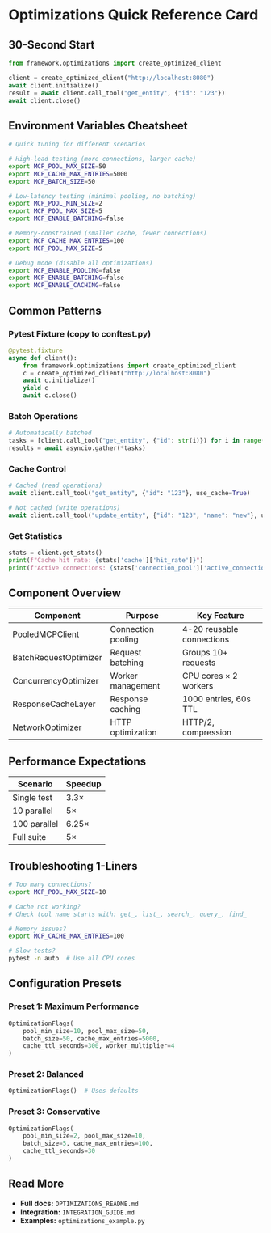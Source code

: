 # Optimizations Quick Reference Card

## 30-Second Start

```python
from framework.optimizations import create_optimized_client

client = create_optimized_client("http://localhost:8080")
await client.initialize()
result = await client.call_tool("get_entity", {"id": "123"})
await client.close()
```

## Environment Variables Cheatsheet

```bash
# Quick tuning for different scenarios

# High-load testing (more connections, larger cache)
export MCP_POOL_MAX_SIZE=50
export MCP_CACHE_MAX_ENTRIES=5000
export MCP_BATCH_SIZE=50

# Low-latency testing (minimal pooling, no batching)
export MCP_POOL_MIN_SIZE=2
export MCP_POOL_MAX_SIZE=5
export MCP_ENABLE_BATCHING=false

# Memory-constrained (smaller cache, fewer connections)
export MCP_CACHE_MAX_ENTRIES=100
export MCP_POOL_MAX_SIZE=5

# Debug mode (disable all optimizations)
export MCP_ENABLE_POOLING=false
export MCP_ENABLE_BATCHING=false
export MCP_ENABLE_CACHING=false
```

## Common Patterns

### Pytest Fixture (copy to conftest.py)
```python
@pytest.fixture
async def client():
    from framework.optimizations import create_optimized_client
    c = create_optimized_client("http://localhost:8080")
    await c.initialize()
    yield c
    await c.close()
```

### Batch Operations
```python
# Automatically batched
tasks = [client.call_tool("get_entity", {"id": str(i)}) for i in range(100)]
results = await asyncio.gather(*tasks)
```

### Cache Control
```python
# Cached (read operations)
await client.call_tool("get_entity", {"id": "123"}, use_cache=True)

# Not cached (write operations)
await client.call_tool("update_entity", {"id": "123", "name": "new"}, use_cache=False)
```

### Get Statistics
```python
stats = client.get_stats()
print(f"Cache hit rate: {stats['cache']['hit_rate']}")
print(f"Active connections: {stats['connection_pool']['active_connections']}")
```

## Component Overview

| Component | Purpose | Key Feature |
|-----------|---------|-------------|
| PooledMCPClient | Connection pooling | 4-20 reusable connections |
| BatchRequestOptimizer | Request batching | Groups 10+ requests |
| ConcurrencyOptimizer | Worker management | CPU cores × 2 workers |
| ResponseCacheLayer | Response caching | 1000 entries, 60s TTL |
| NetworkOptimizer | HTTP optimization | HTTP/2, compression |

## Performance Expectations

| Scenario | Speedup |
|----------|---------|
| Single test | 3.3× |
| 10 parallel | 5× |
| 100 parallel | 6.25× |
| Full suite | 5× |

## Troubleshooting 1-Liners

```bash
# Too many connections?
export MCP_POOL_MAX_SIZE=10

# Cache not working?
# Check tool name starts with: get_, list_, search_, query_, find_

# Memory issues?
export MCP_CACHE_MAX_ENTRIES=100

# Slow tests?
pytest -n auto  # Use all CPU cores
```

## Configuration Presets

### Preset 1: Maximum Performance
```python
OptimizationFlags(
    pool_min_size=10, pool_max_size=50,
    batch_size=50, cache_max_entries=5000,
    cache_ttl_seconds=300, worker_multiplier=4
)
```

### Preset 2: Balanced
```python
OptimizationFlags()  # Uses defaults
```

### Preset 3: Conservative
```python
OptimizationFlags(
    pool_min_size=2, pool_max_size=10,
    batch_size=5, cache_max_entries=100,
    cache_ttl_seconds=30
)
```

## Read More

- **Full docs:** `OPTIMIZATIONS_README.md`
- **Integration:** `INTEGRATION_GUIDE.md`
- **Examples:** `optimizations_example.py`
